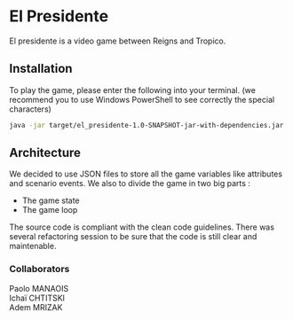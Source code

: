 
# El Presidente

El presidente is a video game between Reigns and Tropico.

## Installation

To play the game, please enter the following into your terminal. (we recommend you to use Windows PowerShell to see correctly the special characters)
```bash
java -jar target/el_presidente-1.0-SNAPSHOT-jar-with-dependencies.jar
```

## Architecture

We decided to use JSON files to store all the game variables like attributes and scenario events. We also to divide the game in two big parts : 

 - The game state
 - The game loop
 
 The source code is compliant with the clean code guidelines. There was several refactoring session to be sure that the code is still clear and maintenable.

### Collaborators
Paolo MANAOIS  
Ichaï CHTITSKI  
Adem MRIZAK

